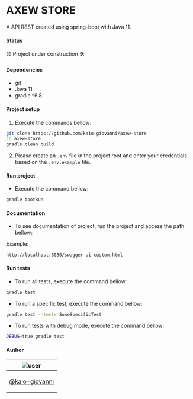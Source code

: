 # AXEW STORE

A API REST created using spring-boot with Java 11.

#### Status

🟡 Project under construction ️🛠️

#### Dependencies

- git
- Java 11
- gradle ^6.8

#### Project setup

1. Execute the commands bellow:

```bash
git clone https://github.com/kaio-giovanni/axew-store 
cd axew-store
gradle clean build
```

2. Please create an `.env` file in the project root and enter your credentials based on the `.env.example` file.

#### Run project

- Execute the command bellow:

```bash
gradle bootRun
```

#### Documentation

- To see documentation of project, run the project and access the path bellow:

Example:

```
http://localhost:8080/swagger-ui-custom.html
```

#### Run tests

- To run all tests, execute the command bellow:

```bash
gradle test
```

- To run a specific test, execute the command bellow:

```bash
gradle test --tests SomeSpecificTest
```

- To run tests with debug mode, execute the command bellow:

```bash
DEBUG=true gradle test
```

#### Author

| ![user](https://avatars1.githubusercontent.com/u/64810260?v=4&s=150) |
| ----------------------------- |
| <p align="center"> <a href="https://github.com/kaio-giovanni"> @kaio-giovanni </a> </p>|


